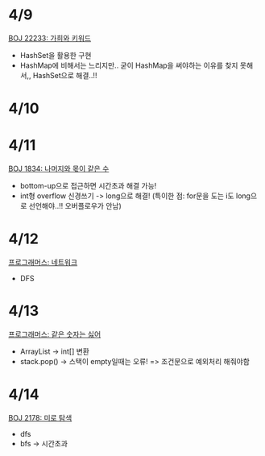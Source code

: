 # 4/9
[BOJ 22233: 가희와 키워드](https://www.acmicpc.net/problem/22233)
- HashSet을 활용한 구현
- HashMap에 비해서는 느리지만.. 굳이 HashMap을 써야하는 이유를 찾지 못해서,, HashSet으로 해결..!!

# 4/10

# 4/11
[BOJ 1834: 나머지와 몫이 같은 수](https://www.acmicpc.net/problem/1834)
- bottom-up으로 접근하면 시간초과 해결 가능!
- int형 overflow 신경쓰기 -> long으로 해결! (특이한 점: for문을 도는 i도 long으로 선언해야..!! 오버플로우가 안남)

# 4/12
[프로그래머스: 네트워크](https://school.programmers.co.kr/learn/courses/30/lessons/43162)
- DFS

# 4/13
[프로그래머스: 같은 숫자는 싫어](https://school.programmers.co.kr/learn/courses/30/lessons/12906)
- ArrayList<Integer> -> int[] 변환
- stack.pop() -> 스택이 empty일때는 오류! => 조건문으로 예외처리 해줘야함

# 4/14
[BOJ 2178: 미로 탐색](https://www.acmicpc.net/problem/2178)
- dfs
- bfs -> 시간초과
